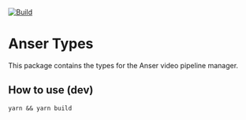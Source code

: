 [![Build](https://github.com/anser-tv/anser-controller/workflows/Node%20CI/badge.svg)](https://github.com/anser-tv/anser-controller/actions)

# Anser Types

This package contains the types for the Anser video pipeline manager.

## How to use (dev)

`yarn && yarn build`
